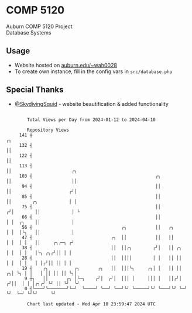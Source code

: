# COMP 5120
Auburn COMP 5120 Project  
Database Systems

## Usage
- Website hosted on [auburn.edu/~wah0028](https://webhome.auburn.edu/~wah0028/)
- To create own instance, fill in the config vars in `src/database.php`

## Special Thanks
- [@SkydivingSquid](https://github.com/SkydivingSquid) - website beautification & added functionality

```

        Total Views per Day from 2024-01-12 to 2024-04-10

        Repository Views
     141 ┼                                                              ╭╮
     132 ┤                                                              ││
     122 ┤                                                              ││
     113 ┤                                                              ││                       ╭╮
     103 ┤                                               ╭╮             ││                       ││
      94 ┤                                               ││             ││                      ╭╯│
      85 ┤                                               ││             ││        ╭╮            │ │
      75 ┤                                               ││            ╭╯│        ││            │ ╰
      66 ┤                                               ││            │ │  ╭╮    ││            │
      56 ┤                                  ╭╮           ││   ╭╮       │ │  │╰╮   ││            │
      47 ┤                              ╭╮  ││           ││   ││       │ │  │ │   ││     ╭╮╭─╮ ╭╯
      38 ┤                              ││  ││╭╮        ╭╯│   ││ ╭╮    │ │  │ │   │╰╮ ╭╮╭╯││ │ │
      28 ┤                              ││  ││││        │ │   ││ ││    │ │  │ │   │ │╭╯││ ││ │ │
      19 ┤    ╭╮          ╭╮       ╭╮   ││  │││╰╮     ╭╮│ │   ││ ││  ╭╮│ ╰╮ │ │   │ ││ ││ ││ ╰╮│
       9 ┼╮   ││       ╭╮ │╰─╮    ╭╯│  ╭╯│  │││ │     │││ │   ││╭╯│ ╭╯││  │ │ │╭╮╭╯ ╰╯ ││ ╰╯  ╰╯
       0 ┤╰───╯╰───────╯╰─╯  ╰────╯ ╰──╯ ╰──╯╰╯ ╰─────╯╰╯ ╰───╯╰╯ ╰─╯ ╰╯  ╰─╯ ╰╯╰╯     ╰╯

        Chart last updated - Wed Apr 10 23:59:47 2024 UTC
        
```

